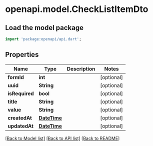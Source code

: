 # openapi.model.CheckListItemDto

## Load the model package
```dart
import 'package:openapi/api.dart';
```

## Properties
Name | Type | Description | Notes
------------ | ------------- | ------------- | -------------
**formId** | **int** |  | [optional] 
**uuid** | **String** |  | [optional] 
**isRequired** | **bool** |  | [optional] 
**title** | **String** |  | [optional] 
**value** | **String** |  | [optional] 
**createdAt** | [**DateTime**](DateTime.md) |  | [optional] 
**updatedAt** | [**DateTime**](DateTime.md) |  | [optional] 

[[Back to Model list]](../README.md#documentation-for-models) [[Back to API list]](../README.md#documentation-for-api-endpoints) [[Back to README]](../README.md)


